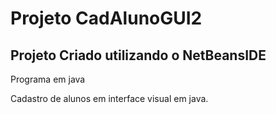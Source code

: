 # Projeto CadAlunoGUI2

## Projeto Criado utilizando o NetBeansIDE

Programa em java

Cadastro de alunos em interface visual em java.